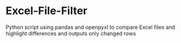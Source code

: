 # Excel-File-Filter
Python script using pandas and openpyxl to compare Excel files and highlight differences and outputs only changed rows

